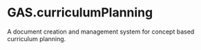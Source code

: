 GAS.curriculumPlanning
======================

A document creation and management system for concept based curriculum planning.
